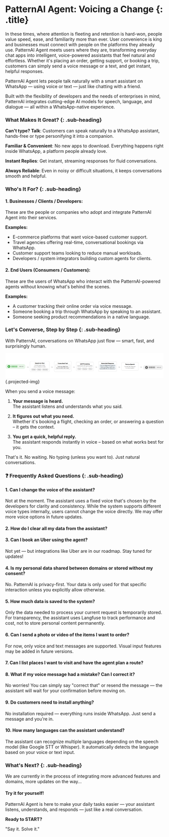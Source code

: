  
# PatternAI Agent: Voicing a Change {: .title}

In these times, where attention is fleeting and retention is hard-won, people value speed, ease, and familiarity more than ever. User convenience is king and businesses must connect with people on the platforms they already use. PatternAI Agent meets users where they are, transforming everyday chat apps into intelligent, voice-powered assistants that feel natural and effortless. Whether it's placing an order, getting support, or booking a trip, customers can simply send a voice message or a text, and get instant, helpful responses.

PatternAI Agent lets people talk naturally with a smart assistant on WhatsApp — using voice or text — just like chatting with a friend.

Built with the flexibility of developers and the needs of enterprises in mind, PatternAI integrates cutting-edge AI models for speech, language, and dialogue — all within a WhatsApp-native experience.
### What Makes It Great? {: .sub-heading}

**Can't type? Talk**: Customers can speak naturally to a WhatsApp assistant, hands-free or type personifying it into a companion.

**Familiar & Convenient**: No new apps to download. Everything happens right inside WhatsApp, a platform people already love.

**Instant Replies**: Get instant, streaming responses for fluid conversations.

**Always Reliable**: Even in noisy or difficult situations, it keeps conversations smooth and helpful.

### Who's It For? {: .sub-heading}

#### 1. Businesses / Clients / Developers:
These are the people or companies who adopt and integrate PatternAI Agent into their services.

**Examples:**
- E-commerce platforms that want voice-based customer support.
- Travel agencies offering real-time, conversational bookings via WhatsApp.
- Customer support teams looking to reduce manual workloads.
- Developers / system integrators building custom agents for clients.

#### 2. End Users (Consumers / Customers):
These are the users of WhatsApp who interact with the PatternAI-powered agents without knowing what's behind the scenes.

**Examples:**
- A customer tracking their online order via voice message.
- Someone booking a trip through WhatsApp by speaking to an assistant.
- Someone seeking product recommendations in a native language.

### Let's Converse, Step by Step {: .sub-heading}

With PatternAI, conversations on WhatsApp just flow — smart, fast, and surprisingly human.

![](images/user.png){.projected-img}

When you send a voice message:

1. **Your message is heard.**  
   The assistant listens and understands what you said.

2. **It figures out what you need.**  
   Whether it's booking a flight, checking an order, or answering a question – it gets the context.

3. **You get a quick, helpful reply.**  
   The assistant responds instantly in voice – based on what works best for you.

That's it. No waiting. No typing (unless you want to). Just natural conversations.

### ❓ Frequently Asked Questions {: .sub-heading}

#### 1. Can I change the voice of the assistant?
Not at the moment. The assistant uses a fixed voice that's chosen by the developers for clarity and consistency. While the system supports different voice types internally, users cannot change the voice directly. We may offer more voice options in future updates.

#### 2. How do I clear all my data from the assistant?


#### 3. Can I book an Uber using the agent?
Not yet — but integrations like Uber are in our roadmap. Stay tuned for updates!

#### 4. Is my personal data shared between domains or stored without my consent?
No. PatternAI is privacy-first. Your data is only used for that specific interaction unless you explicitly allow otherwise.

#### 5. How much data is saved to the system?
Only the data needed to process your current request is temporarily stored. For transparency, the assistant uses Langfuse to track performance and cost, not to store personal content permanently.

#### 6. Can I send a photo or video of the items I want to order?
For now, only voice and text messages are supported. Visual input features may be added in future versions.

#### 7. Can I list places I want to visit and have the agent plan a route?


#### 8. What if my voice message had a mistake? Can I correct it?
No worries! You can simply say "correct that" or resend the message — the assistant will wait for your confirmation before moving on.

#### 9. Do customers need to install anything?
No installation required — everything runs inside WhatsApp. Just send a message and you're in.

#### 10. How many languages can the assistant understand?
The assistant can recognize multiple languages depending on the speech model (like Google STT or Whisper). It automatically detects the language based on your voice or text input.

### What's Next? {: .sub-heading}

We are currently in the process of integrating more advanced features and domains, more updates on the way…

#### Try it for yourself!

PatternAI Agent is here to make your daily tasks easier — your assistant listens, understands, and responds — just like a real conversation.

**Ready to START?**

"Say it. Solve it."

<br>